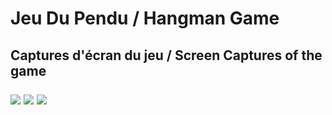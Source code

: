 <h1> Jeu Du Pendu / Hangman Game </h1>
<h2> Captures d'écran du jeu / Screen Captures of the game <p>
<img src = "https://i.imgur.com/u0eDgD4.png">
<img src = "https://i.imgur.com/jiQ7cqt.png">
<img src = "https://i.imgur.com/DWKAeCG.png">
  
